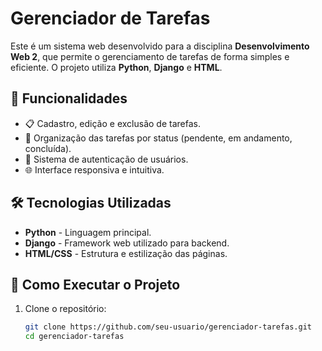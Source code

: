 # Gerenciador de Tarefas

Este é um sistema web desenvolvido para a disciplina **Desenvolvimento Web 2**, que permite o gerenciamento de tarefas de forma simples e eficiente. O projeto utiliza **Python**, **Django** e **HTML**.

## 📌 Funcionalidades

- 📋 Cadastro, edição e exclusão de tarefas.
- 🚦 Organização das tarefas por status (pendente, em andamento, concluída).
- 👤 Sistema de autenticação de usuários.
- 🌐 Interface responsiva e intuitiva.

## 🛠 Tecnologias Utilizadas

- **Python** - Linguagem principal.
- **Django** - Framework web utilizado para backend.
- **HTML/CSS** - Estrutura e estilização das páginas.

## 🚀 Como Executar o Projeto

1. Clone o repositório:
   ```sh
   git clone https://github.com/seu-usuario/gerenciador-tarefas.git
   cd gerenciador-tarefas
